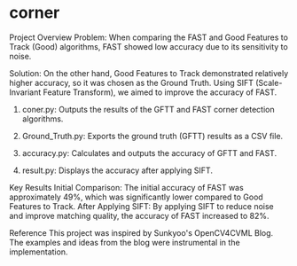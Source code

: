 # corner


Project Overview
Problem: When comparing the FAST and Good Features to Track (Good) algorithms, FAST showed low accuracy due to its sensitivity to noise.

Solution: On the other hand, Good Features to Track demonstrated relatively higher accuracy, so it was chosen as the Ground Truth. Using SIFT (Scale-Invariant Feature Transform), we aimed to improve the accuracy of FAST.

1. coner.py: Outputs the results of the GFTT and FAST corner detection algorithms.

2. Ground_Truth.py: Exports the ground truth (GFTT) results as a CSV file.

3. accuracy.py: Calculates and outputs the accuracy of GFTT and FAST.

4. result.py: Displays the accuracy after applying SIFT.

Key Results
Initial Comparison: The initial accuracy of FAST was approximately 49%, which was significantly lower compared to Good Features to Track.
After Applying SIFT: By applying SIFT to reduce noise and improve matching quality, the accuracy of FAST increased to 82%.

Reference
This project was inspired by Sunkyoo's OpenCV4CVML Blog. The examples and ideas from the blog were instrumental in the implementation.
